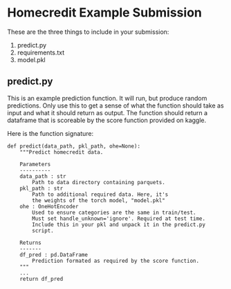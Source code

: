 # Homecredit Example Submission

These are the three things to include in your submission:

1. predict.py
2. requirements.txt
3. model.pkl

## predict.py

This is an example prediction function. It will run, but produce random
predictions. Only use this to get a sense of what the function should
take as input and what it should return as output. The function should return
a dataframe that is scoreable by the score function provided on kaggle.

Here is the function signature:

```
def predict(data_path, pkl_path, ohe=None):
    """Predict homecredit data.

    Parameters
    ----------
    data_path : str
        Path to data directory containing parquets.
    pkl_path : str
        Path to additional required data. Here, it's
        the weights of the torch model, "model.pkl"
    ohe : OneHotEncoder
        Used to ensure categories are the same in train/test.
        Must set handle_unknown='ignore'. Required at test time.
        Include this in your pkl and unpack it in the predict.py
        script.

    Returns
    -------
    df_pred : pd.DataFrame
        Prediction formated as required by the score function.
    """
    ...
    return df_pred
```

